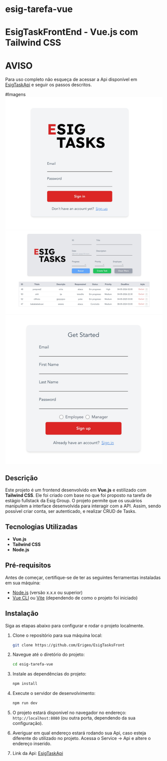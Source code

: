 # esig-tarefa-vue

# EsigTaskFrontEnd - Vue.js com Tailwind CSS

# AVISO
Para uso completo não esqueça de acessar a Api disponível em [EsigTaskApi](https://github.com/Erigeo/EsigTarefaGerenciador) e seguir os passos descritos.

#Imagens
![Logo do Projeto](./src/assets/image.png)
![Logo do Projeto](./src/assets/image2.png)
![Logo do Projeto](./src/assets/image3.png)

## Descrição
Este projeto é um frontend desenvolvido em **Vue.js** e estilizado com **Tailwind CSS**. Ele foi criado com base no que foi proposto na tarefa de estágio fullstack da Esig Group. O projeto permite que os usuários manipulem a interface desenvolvida para interagir com a API. Assim, sendo possível criar conta, ser autenticado, e realizar CRUD de Tasks.

## Tecnologias Utilizadas
- **Vue.js** 
- **Tailwind CSS** 
- **Node.js** 

## Pré-requisitos
Antes de começar, certifique-se de ter as seguintes ferramentas instaladas em sua máquina:
- [Node.js](https://nodejs.org/) (versão x.x.x ou superior)
- [Vue CLI](https://cli.vuejs.org/) ou [Vite](https://vitejs.dev/) (dependendo de como o projeto foi iniciado)

## Instalação
Siga as etapas abaixo para configurar e rodar o projeto localmente.

1. Clone o repositório para sua máquina local:
    ```bash
    git clone https://github.com/Erigeo/EsigTasksFront
    ```

2. Navegue até o diretório do projeto:
    ```bash
    cd esig-tarefa-vue
    ```

3. Instale as dependências do projeto:
    ```bash
    npm install
    ```

4. Execute o servidor de desenvolvimento:
    ```bash
    npm run dev
    ```

5. O projeto estará disponível no navegador no endereço: `http://localhost:8080` (ou outra porta, dependendo da sua configuração).

6. Averiguar em qual endereço estará rodando sua Api, caso esteja diferente do utilizado no projeto. Acessa o Service -> Api e altere o endereço inserido.

7. Link da Api: [EsigTaskApi](https://github.com/Erigeo/EsigTarefaGerenciador)
